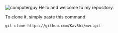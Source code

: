 ![computerguy](https://github.com/KavShi/mvc/assets/16021331/9ddcf482-701e-4d2d-8ccf-60c148c5a21d)
Hello and welcome to my repository.

To clone it, simply paste this command:
```
git clone https://github.com/KavShi/mvc.git
```
